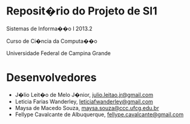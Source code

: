 Reposit�rio do Projeto de SI1
=============================

Sistemas de Informa��o I 2013.2

Curso de Ci�ncia da Computa��o

Universidade Federal de Campina Grande

Desenvolvedores
===============

- J�lio Leit�o de Melo J�nior, julio.leitao.jr@gmail.com
- Leticia Farias Wanderley, leticiafwanderley@gmail.com
- Maysa de Macedo Souza, maysa.souza@ccc.ufcg.edu.br
- Fellype Cavalcante de Albuquerque, fellype.cavalcante@gmail.com
